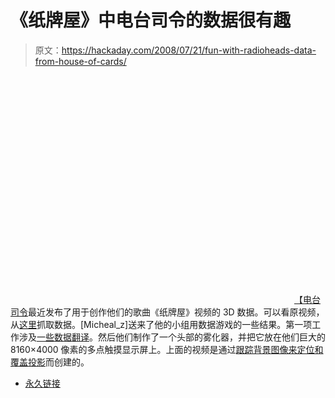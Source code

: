 # 《纸牌屋》中电台司令的数据很有趣

> 原文：<https://hackaday.com/2008/07/21/fun-with-radioheads-data-from-house-of-cards/>

<object width="450" height="364"><param name="movie" value="http://www.youtube.com/v/_jxDd4NCaqc&amp;hl=en"> <param name="wmode" value="transparent"></object> 
[【电台司令](http://mahalo.com/Radiohead)最近发布了用于创作他们的歌曲《纸牌屋》视频的 3D 数据。可以看原视频，从[这里](http://code.google.com/creative/radiohead/)抓取数据。[Micheal_z]送来了他的小组用数据游戏的一些结果。第一项工作涉及[一些数据翻译](http://i.document.m05.de/?p=500)。然后他们制作了一个头部的雾化器，并把它放在他们巨大的 8160×4000 像素的多点触摸显示屏上。上面的视频是通过[跟踪背景图像来定位和覆盖投影](http://i.document.m05.de/?p=505)而创建的。

*   [永久链接](http://i.document.m05.de/?p=500)